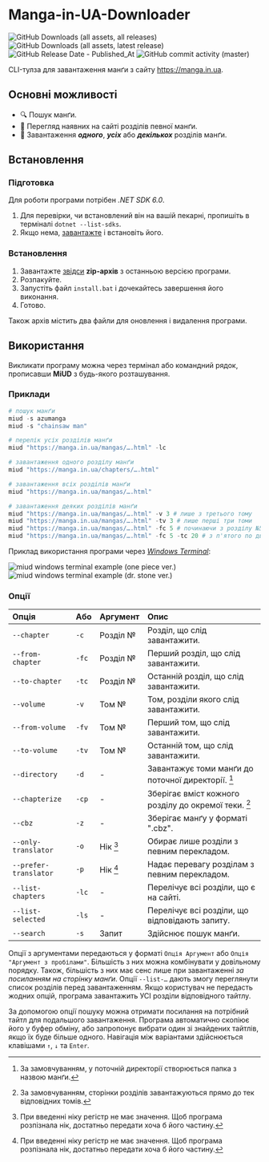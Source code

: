 # Manga-in-UA-Downloader

![GitHub Downloads (all assets, all releases)](https://img.shields.io/github/downloads/bigchunguspng/manga-in-ua-downloader/total?color=green)
![GitHub Downloads (all assets, latest release)](https://img.shields.io/github/downloads/bigchunguspng/manga-in-ua-downloader/latest/total?label=downloads%20(latest)&color=yellow)
![GitHub Release Date - Published_At](https://img.shields.io/github/release-date/bigchunguspng/manga-in-ua-downloader?color=yellow)
![GitHub commit activity (master)](https://img.shields.io/github/commit-activity/m/bigchunguspng/manga-in-ua-downloader)

CLI-тулза для завантаження манґи з сайту https://manga.in.ua.

## Основні можливості

- 🔍 Пошук манґи.
- 👀 Перегляд наявних на сайті розділів певної манґи.
- 💾 Завантаження ___одного___, ___усіх___ або ___декількох___ розділів манґи.

## Встановлення

### Підготовка

Для роботи програми потрібен _.NET SDK 6.0_.
1. Для перевірки, чи встановлений він на вашій пекарні, пропишіть в терміналі `dotnet --list-sdks`.
2. Якщо нема, [завантажте](https://dotnet.microsoft.com/en-us/download/dotnet/6.0) і встановіть його.

### Встановлення
1. Завантажте [звідси](https://github.com/bigchunguspng/manga-in-ua-downloader/releases) **zip-архів** з останньою версією програми.
2. Розпакуйте.
3. Запустіть файл `install.bat` і дочекайтесь завершення його виконання.
4. Готово.

Також архів містить два файли для оновлення і видалення програми.

## Використання

Викликати програму можна через термінал або командний рядок, прописавши **MiUD** з будь-якого розташування.

### Приклади

```powershell
# пошук манґи
miud -s azumanga
miud -s "chainsaw man"

# перелік усіх розділів манґи
miud "https://manga.in.ua/mangas/….html" -lc

# завантаження одного розділу манґи
miud "https://manga.in.ua/chapters/….html"

# завантаження всіх розділів манґи
miud "https://manga.in.ua/mangas/….html"

# завантаження деяких розділів манґи
miud "https://manga.in.ua/mangas/….html" -v 3 # лише з третього тому
miud "https://manga.in.ua/mangas/….html" -tv 3 # лише перші три томи
miud "https://manga.in.ua/mangas/….html" -fc 5 # починаючи з розділу №5
miud "https://manga.in.ua/mangas/….html" -fc 5 -tc 20 # з п'ятого по двадцятий
```
Приклад використання програми через [_Windows Terminal_](https://github.com/microsoft/terminal):

![miud windows terminal example (one piece ver.)](https://github.com/bigchunguspng/manga-in-ua-downloader/assets/70759405/3014e829-327d-4371-a548-8f6a699ce281)
![miud windows terminal example (dr. stone ver.)](https://github.com/bigchunguspng/manga-in-ua-downloader/assets/70759405/93e90e21-6b02-4492-aed8-367559ddb268)



### Опції
| Опція                 | Або   | Аргумент | Опис                                                 |
|:----------------------|:------|:---------|:-----------------------------------------------------|
| `--chapter`           | `-c`  | Розділ № | Розділ, що слід завантажити.                         |
| `--from-chapter`      | `-fc` | Розділ № | Перший розділ, що слід завантажити.                  |
| `--to-chapter`        | `-tc` | Розділ № | Останній розділ, що слід завантажити.                |
| `--volume`            | `-v`  | Том №    | Том, розділи якого слід завантажити.                 |
| `--from-volume`       | `-fv` | Том №    | Перший том, що слід завантажити.                     |
| `--to-volume`         | `-tv` | Том №    | Останній том, що слід завантажити.                   |
| `--directory`         | `-d`  | \-       | Завантажує томи манґи до поточної директорії. [^1]   |
| `--chapterize`        | `-cp` | \-       | Зберігає вміст кожного розділу до окремої теки. [^2] |
| `--cbz`               | `-z`  | \-       | Зберігає манґу у форматі ".cbz".                     |
| `--only-translator`   | `-o`  | Нік [^3] | Обирає лише розділи з певним перекладом.             |
| `--prefer-translator` | `-p`  | Нік [^3] | Надає перевагу розділам з певним перекладом.         |
| `--list-chapters`     | `-lc` | \-       | Перелічує всі розділи, що є на сайті.                |
| `--list-selected`     | `-ls` | \-       | Перелічує всі розділи, що відповідають запиту.       |
| `--search`            | `-s`  | Запит    | Здійснює пошук манґи.                                |

Опції з аргументами передаються у форматі `Опція Аргумент` або `Опція "Аргумент з пробілами"`. Більшість з них можна комбінувати у довільному порядку. Також, більшість з них має сенс лише при завантаженні _за посиланням на сторінку манґи_. Опції `--list-…` дають змогу переглянути список розділів перед завантаженням. Якщо користувач не передасть жодних опцій, програма завантажить УСІ розділи відповідного тайтлу.

За допомогою опції пошуку можна отримати посилання на потрібний тайтл для подальшого завантаження. Програма автоматично скопіює його у буфер обміну, або запропонує вибрати один зі знайдених тайтлів, якщо їх буде більше одного. Навігація між варіантами здійснюється клавішами `↑`, `↓` та `Enter`. 

[^1]: За замовчуванням, у поточній директорії створюється папка з назвою манґи.
[^2]: За замовчуванням, сторінки розділів завантажуються прямо до тек відповідних томів.
[^3]: При введенні ніку регістр не має значення. Щоб програма розпізнала нік, достатньо передати хоча б його частину.
